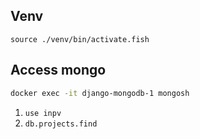 ## Venv

`source ./venv/bin/activate.fish`

## Access mongo

```bash
docker exec -it django-mongodb-1 mongosh
```
1. `use inpv`
2. `db.projects.find`
